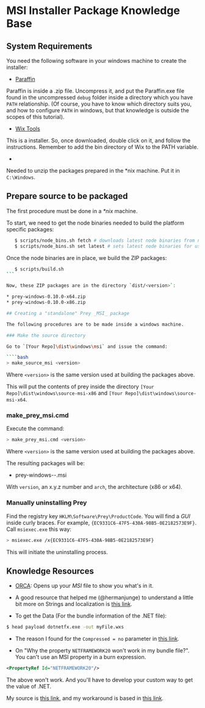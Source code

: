 # MSI Installer Package Knowledge Base

## System Requirements

You need the following software in your windows machine to create the installer:

* [Paraffin](http://www.wintellect.com/Media/Default/Blogs/Files/paraffin/Paraffin-3.6.zip)

Paraffin is inside a .zip file. Uncompress it, and put the Paraffin.exe file found in the uncompressed `debug` folder inside a directory which you have `PATH` relationship. (Of course, you have to know which directory suits you, and how to configure `PATH` in windows, but that knowledge is outside the scopes of this tutorial).

* [Wix Tools](http://wix.codeplex.com/releases/view/99514)

This is a installer. So, once downloaded, double click on it, and follow the instructions. Remember to add the bin directory of Wix to the PATH variable.

* [](http://stahlworks.com/dev/unzip.exe)

Needed to unzip the packages prepared in the *nix machine. Put it in `C:\Windows`.

## Prepare source to be packaged

The first procedure must be done in a _*nix_ machine.

To start, we need to get the node binaries needed to build the platform specific packages:

````bash
   $ scripts/node_bins.sh fetch # downloads latest node binaries from nodejs.org
   $ scripts/node_bins.sh set latest # sets latest node binaries for use in ./bin/node
````

Once the node binaries are in place, we build the ZIP packages:

````bash
   $ scripts/build.sh
```

Now, these ZIP packages are in the directory `dist/<version>`:

* prey-windows-0.10.0-x64.zip
* prey-windows-0.10.0-x86.zip

## Creating a "standalone" Prey _MSI_ package

The following procedures are to be made inside a windows machine.

### Make the source directory

Go to `[Your Repo]\dist\windows\msi` and issue the command:

````bash
> make_source_msi <version>
````

Where `<version>` is the same version used at building the packages above.

This will put the contents of prey inside the directory `[Your Repo]\dist\windows\source-msi-x86` and `[Your Repo]\dist\windows\source-msi-x64`.

### make_prey_msi.cmd

Execute the command:

````bash
> make_prey_msi.cmd <version>
````

Where `<version>` is the same version used at building the packages above.

The resulting packages will be:

* prey-windows-<version>-<arch>.msi

With `version`, an x.y.z number and `arch`, the architecture (x86 or x64).

### Manually uninstalling Prey

Find the registry key `HKLM\Software\Prey\ProductCode`. You will find a _GUI_ inside curly braces. For example, `{EC9331C6-47F5-430A-98B5-0E2182573E9F}`. Call `msiexec.exe` this way:

````bash
> msiexec.exe /x{EC9331C6-47F5-430A-98B5-0E2182573E9F}
````

This will initiate the uninstalling process.

## Knowledge Resources

* [ORCA](http://msdn.microsoft.com/en-us/library/aa370557.aspx): Opens up your _MSI_ file to show you what's in it.

* A good resource that helped me (@hermanjunge) to understand a little bit more on Strings and localization is [this link](https://github.com/puppetlabs/puppet_for_the_win/blob/master/wix/localization/puppet_en-us.wxl).

* To get the <RemotePayload> Data (For the bundle information of the .NET file):

````bash
$ head payload dotnetfx.exe -out myFile.wxs
````

* The reason I found for the `Compressed = no` parameter in [this link](http://stackoverflow.com/questions/15205646/remotepayload-the-system-cannot-find-the-file-with-type).

* On "Why the property `NETFRAMEWORK20` won't work in my bundle file?". You can't use an MSI property in a burn expression.

````xml
<PropertyRef Id="NETFRAMEWORK20"/>
````
The above won't work. And you'll have to develop your custom way to get the value of .NET.

My source is [this link](http://stackoverflow.com/questions/14863905/wix-bundle-exepackage-detectcondition-is-always-false#comment20898210_14868068), and my workaround is based in [this link](http://neilsleightholm.blogspot.com/2012/05/wix-burn-tipstricks.html).
